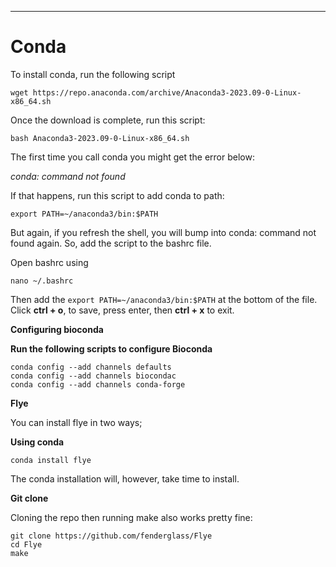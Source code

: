 
-------------------------------------------------------------
**Conda**
========
To install conda, run the following script

`wget https://repo.anaconda.com/archive/Anaconda3-2023.09-0-Linux-x86_64.sh`

Once the download is complete, run this script:

`bash Anaconda3-2023.09-0-Linux-x86_64.sh`

The first time you call conda you might get the error below:

_conda: command not found_

If that happens, run this script to add conda to path:

`export PATH=~/anaconda3/bin:$PATH`

But again, if you refresh the shell, you will bump into conda: command not found again. So, add the script to the bashrc file.

Open bashrc using 

`nano ~/.bashrc`

Then add the `export PATH=~/anaconda3/bin:$PATH` at the bottom of the file. Click **ctrl + o**, to save, press enter, then **ctrl + x** to exit. 

**Configuring bioconda**

**Run the following scripts to configure Bioconda**
```
conda config --add channels defaults
conda config --add channels biocondac
conda config --add channels conda-forge
```
**Flye**

You can install flye in two ways;

**Using conda**

`conda install flye`

The conda installation will, however, take time to install. 

**Git clone**

Cloning the repo then running make also works pretty fine:
```
git clone https://github.com/fenderglass/Flye
cd Flye
make
```
